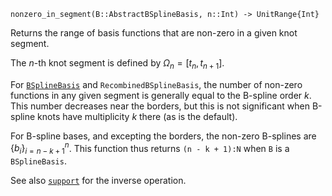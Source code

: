 ```
nonzero_in_segment(B::AbstractBSplineBasis, n::Int) -> UnitRange{Int}
```

Returns the range of basis functions that are non-zero in a given knot segment.

The $n$-th knot segment is defined by $Ω_n = [t_n, t_{n + 1}]$.

For [`BSplineBasis`](@ref) and `RecombinedBSplineBasis`, the number of non-zero functions in any given segment is generally equal to the B-spline order $k$. This number decreases near the borders, but this is not significant when B-spline knots have multiplicity $k$ there (as is the default).

For B-spline bases, and excepting the borders, the non-zero B-splines are $\left\{ b_i \right\}_{i = n - k + 1}^{n}$. This function thus returns `(n - k + 1):N` when `B` is a `BSplineBasis`.

See also [`support`](@ref) for the inverse operation.
